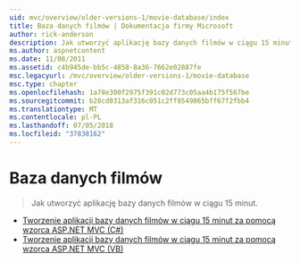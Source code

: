 ```yaml
---
uid: mvc/overview/older-versions-1/movie-database/index
title: Baza danych filmów | Dokumentacja firmy Microsoft
author: rick-anderson
description: Jak utworzyć aplikację bazy danych filmów w ciągu 15 minut.
ms.author: aspnetcontent
ms.date: 11/08/2011
ms.assetid: c4b945de-bb5c-4858-8a36-7662e02887fe
msc.legacyurl: /mvc/overview/older-versions-1/movie-database
msc.type: chapter
ms.openlocfilehash: 1a78e300f2975f391c02d773c05aa4b175f567be
ms.sourcegitcommit: b28cd0313af316c051c2ff8549865bff67f2fbb4
ms.translationtype: MT
ms.contentlocale: pl-PL
ms.lasthandoff: 07/05/2018
ms.locfileid: "37838162"
---
```

<a name="movie-database"></a>Baza danych filmów
====================
> Jak utworzyć aplikację bazy danych filmów w ciągu 15 minut.


- [Tworzenie aplikacji bazy danych filmów w ciągu 15 minut za pomocą wzorca ASP.NET MVC (C#)](create-a-movie-database-application-in-15-minutes-with-asp-net-mvc-cs.md)
- [Tworzenie aplikacji bazy danych filmów w ciągu 15 minut za pomocą wzorca ASP.NET MVC (VB)](create-a-movie-database-application-in-15-minutes-with-asp-net-mvc-vb.md)

